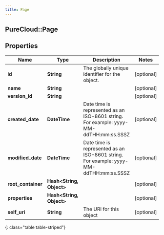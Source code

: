 ```yaml
---
title: Page
---
```

## PureCloud::Page

## Properties

|Name | Type | Description | Notes|
|------------ | ------------- | ------------- | -------------|
| **id** | **String** | The globally unique identifier for the object. | [optional] |
| **name** | **String** |  | [optional] |
| **version_id** | **String** |  | [optional] |
| **created_date** | **DateTime** | Date time is represented as an ISO-8601 string. For example: yyyy-MM-ddTHH:mm:ss.SSSZ | [optional] |
| **modified_date** | **DateTime** | Date time is represented as an ISO-8601 string. For example: yyyy-MM-ddTHH:mm:ss.SSSZ | [optional] |
| **root_container** | **Hash&lt;String, Object&gt;** |  | [optional] |
| **properties** | **Hash&lt;String, Object&gt;** |  | [optional] |
| **self_uri** | **String** | The URI for this object | [optional] |
{: class="table table-striped"}


